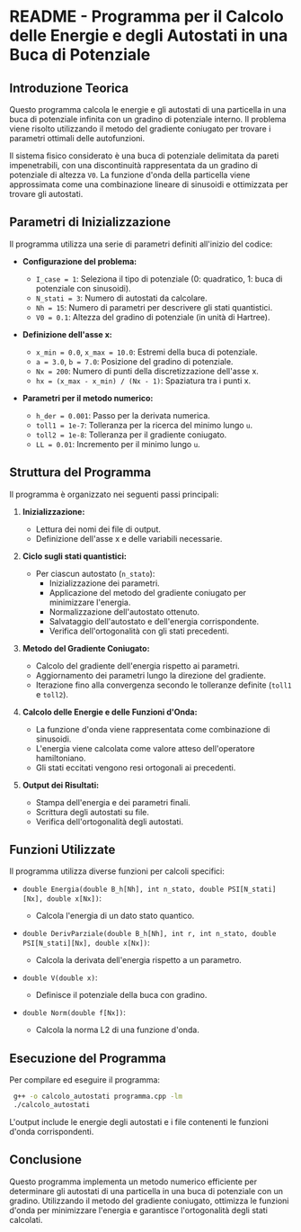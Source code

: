 # README - Programma per il Calcolo delle Energie e degli Autostati in una Buca di Potenziale

## Introduzione Teorica
Questo programma calcola le energie e gli autostati di una particella in una buca di potenziale infinita con un gradino di potenziale interno. Il problema viene risolto utilizzando il metodo del gradiente coniugato per trovare i parametri ottimali delle autofunzioni.

Il sistema fisico considerato è una buca di potenziale delimitata da pareti impenetrabili, con una discontinuità rappresentata da un gradino di potenziale di altezza `V0`. La funzione d'onda della particella viene approssimata come una combinazione lineare di sinusoidi e ottimizzata per trovare gli autostati.

## Parametri di Inizializzazione
Il programma utilizza una serie di parametri definiti all'inizio del codice:

- **Configurazione del problema:**
  - `I_case = 1`: Seleziona il tipo di potenziale (0: quadratico, 1: buca di potenziale con sinusoidi).
  - `N_stati = 3`: Numero di autostati da calcolare.
  - `Nh = 15`: Numero di parametri per descrivere gli stati quantistici.
  - `V0 = 0.1`: Altezza del gradino di potenziale (in unità di Hartree).

- **Definizione dell'asse x:**
  - `x_min = 0.0`, `x_max = 10.0`: Estremi della buca di potenziale.
  - `a = 3.0`, `b = 7.0`: Posizione del gradino di potenziale.
  - `Nx = 200`: Numero di punti della discretizzazione dell'asse x.
  - `hx = (x_max - x_min) / (Nx - 1)`: Spaziatura tra i punti x.

- **Parametri per il metodo numerico:**
  - `h_der = 0.001`: Passo per la derivata numerica.
  - `toll1 = 1e-7`: Tolleranza per la ricerca del minimo lungo `u`.
  - `toll2 = 1e-8`: Tolleranza per il gradiente coniugato.
  - `LL = 0.01`: Incremento per il minimo lungo `u`.

## Struttura del Programma
Il programma è organizzato nei seguenti passi principali:

1. **Inizializzazione:**
   - Lettura dei nomi dei file di output.
   - Definizione dell'asse x e delle variabili necessarie.

2. **Ciclo sugli stati quantistici:**
   - Per ciascun autostato (`n_stato`):
     - Inizializzazione dei parametri.
     - Applicazione del metodo del gradiente coniugato per minimizzare l'energia.
     - Normalizzazione dell'autostato ottenuto.
     - Salvataggio dell'autostato e dell'energia corrispondente.
     - Verifica dell'ortogonalità con gli stati precedenti.

3. **Metodo del Gradiente Coniugato:**
   - Calcolo del gradiente dell'energia rispetto ai parametri.
   - Aggiornamento dei parametri lungo la direzione del gradiente.
   - Iterazione fino alla convergenza secondo le tolleranze definite (`toll1` e `toll2`).

4. **Calcolo delle Energie e delle Funzioni d'Onda:**
   - La funzione d'onda viene rappresentata come combinazione di sinusoidi.
   - L'energia viene calcolata come valore atteso dell'operatore hamiltoniano.
   - Gli stati eccitati vengono resi ortogonali ai precedenti.

5. **Output dei Risultati:**
   - Stampa dell'energia e dei parametri finali.
   - Scrittura degli autostati su file.
   - Verifica dell'ortogonalità degli autostati.

## Funzioni Utilizzate
Il programma utilizza diverse funzioni per calcoli specifici:

- `double Energia(double B_h[Nh], int n_stato, double PSI[N_stati][Nx], double x[Nx])`:
  - Calcola l'energia di un dato stato quantico.

- `double DerivParziale(double B_h[Nh], int r, int n_stato, double PSI[N_stati][Nx], double x[Nx])`:
  - Calcola la derivata dell'energia rispetto a un parametro.

- `double V(double x)`:
  - Definisce il potenziale della buca con gradino.

- `double Norm(double f[Nx])`:
  - Calcola la norma L2 di una funzione d'onda.

## Esecuzione del Programma
Per compilare ed eseguire il programma:

```sh
 g++ -o calcolo_autostati programma.cpp -lm
 ./calcolo_autostati
```

L'output include le energie degli autostati e i file contenenti le funzioni d'onda corrispondenti.

## Conclusione
Questo programma implementa un metodo numerico efficiente per determinare gli autostati di una particella in una buca di potenziale con un gradino. Utilizzando il metodo del gradiente coniugato, ottimizza le funzioni d'onda per minimizzare l'energia e garantisce l'ortogonalità degli stati calcolati.

